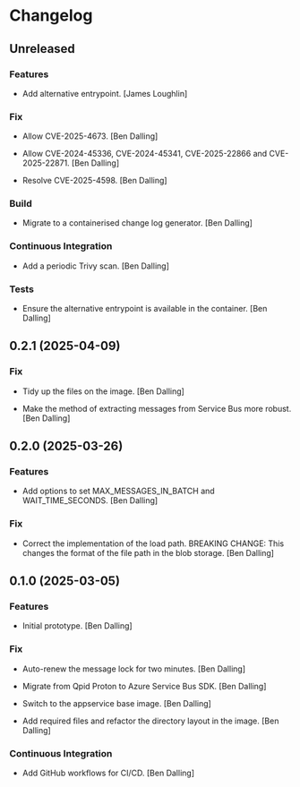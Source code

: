 # Changelog


## Unreleased

### Features

* Add alternative entrypoint. [James Loughlin]

### Fix

* Allow CVE-2025-4673. [Ben Dalling]

* Allow CVE-2024-45336, CVE-2024-45341, CVE-2025-22866 and CVE-2025-22871. [Ben Dalling]

* Resolve CVE-2025-4598. [Ben Dalling]

### Build

* Migrate to a containerised change log generator. [Ben Dalling]

### Continuous Integration

* Add a periodic Trivy scan. [Ben Dalling]

### Tests

* Ensure the alternative entrypoint is available in the container. [Ben Dalling]


## 0.2.1 (2025-04-09)

### Fix

* Tidy up the files on the image. [Ben Dalling]

* Make the method of extracting messages from Service Bus more robust. [Ben Dalling]


## 0.2.0 (2025-03-26)

### Features

* Add options to set MAX_MESSAGES_IN_BATCH and WAIT_TIME_SECONDS. [Ben Dalling]

### Fix

* Correct the implementation of the load path. BREAKING CHANGE:  This changes the format of the file path in the blob storage. [Ben Dalling]


## 0.1.0 (2025-03-05)

### Features

* Initial prototype. [Ben Dalling]

### Fix

* Auto-renew the message lock for two minutes. [Ben Dalling]

* Migrate from Qpid Proton to Azure Service Bus SDK. [Ben Dalling]

* Switch to the appservice base image. [Ben Dalling]

* Add required files and refactor the directory layout in the image. [Ben Dalling]

### Continuous Integration

* Add GitHub workflows for CI/CD. [Ben Dalling]


